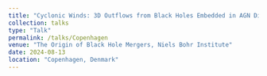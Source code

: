 ```yaml
---
title: "Cyclonic Winds: 3D Outflows from Black Holes Embedded in AGN Discs"
collection: talks
type: "Talk"
permalink: /talks/Copenhagen
venue: "The Origin of Black Hole Mergers, Niels Bohr Institute"
date: 2024-08-13
location: "Copenhagen, Denmark"
---
```


